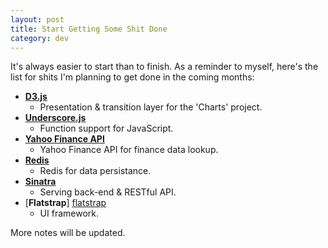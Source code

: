 ```yaml
---
layout: post
title: Start Getting Some Shit Done
category: dev
---
```


It's always easier to start than to finish. As a reminder to myself, here's the list for shits I'm planning to get done in the coming months:

* [**D3.js**][d3]
	* Presentation & transition layer for the 'Charts' project.
* [**Underscore.js**][underscore]
	* Function support for JavaScript.
* [**Yahoo Finance API**][yahoo]
	* Yahoo Finance API for finance data lookup.
* [**Redis**][redis]
	* Redis for data persistance.
* [**Sinatra**][sinatra]
	* Serving back-end & RESTful API.
* [**Flatstrap**] [flatstrap]
	* UI framework.

More notes will be updated.

[d3]: https://github.com/mbostock/d3
[underscore]: http://underscorejs.org/
[yahoo]: https://code.google.com/p/yahoo-finance-managed/wiki/YahooFinanceAPIs
[redis]: http://redis.io/
[sinatra]: http://www.sinatrarb.com/
[flatstrap]: http://littlesparkvt.com/flatstrap/